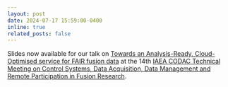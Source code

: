 ```yaml
---
layout: post
date: 2024-07-17 15:59:00-0400
inline: true
related_posts: false
---
```


Slides now available for our talk on [Towards an Analysis-Ready, Cloud-Optimised service for FAIR fusion data](https://www.slideshare.net/slideshow/towards-an-analysis-ready-cloud-optimised-service-for-fair-fusion-data/270297910) at the 14th [IAEA CODAC Technical Meeting on Control Systems, Data Acquisition, Data Management and Remote Participation in Fusion Research](https://portal.if.usp.br/iaeatm2024/pt-br/node/325).
